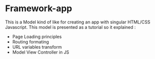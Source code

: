 # Framework-app
This is a Model kind of like for creating an app with singular HTML/CSS Javascript. 
This model is presented as a tutorial so it explained :
- Page Loading principles
- Routing formating
- URL variables transform
- Model View Controller in JS
